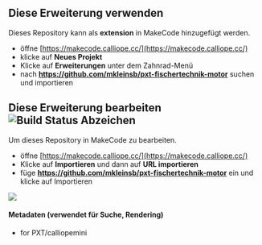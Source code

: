## Diese Erweiterung verwenden

Dieses Repository kann als **extension** in MakeCode hinzugefügt werden.

* öffne [https://makecode.calliope.cc/](https://makecode.calliope.cc/)
* klicke auf **Neues Projekt**
* Klicke auf **Erweiterungen** unter dem Zahnrad-Menü
* nach **https://github.com/mkleinsb/pxt-fischertechnik-motor** suchen und importieren

## Diese Erweiterung bearbeiten ![Build Status Abzeichen](https://github.com/mkleinsb/pxt-fischertechnik-motor/workflows/MakeCode/badge.svg)

Um dieses Repository in MakeCode zu bearbeiten.

* öffne [https://makecode.calliope.cc/](https://makecode.calliope.cc/)
* Klicke auf **Importieren** und dann auf **URL importieren**
* füge **https://github.com/mkleinsb/pxt-fischertechnik-motor** ein und klicke auf Importieren


![](https://github.com/MKleinSB/pxt-fischertechnik-motor/blob/master/ftboard.png) 

#### Metadaten (verwendet für Suche, Rendering)

* for PXT/calliopemini

<script src="https://makecode.com/gh-pages-embed.js"></script><script>makeCodeRender("{{ site.makecode.home_url }}", "{{ site.github.owner_name }}/{{ site.github.repository_name }}");</script>
